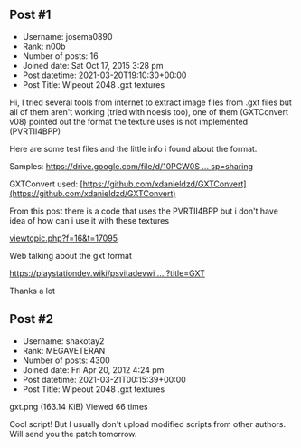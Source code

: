 ## Post #1
- Username: josema0890
- Rank: n00b
- Number of posts: 16
- Joined date: Sat Oct 17, 2015 3:28 pm
- Post datetime: 2021-03-20T19:10:30+00:00
- Post Title: Wipeout 2048 .gxt textures

Hi, I tried several tools from internet to extract image files from .gxt files but all of them aren't working (tried with noesis too), one of them (GXTConvert v08) pointed out the format the texture uses is not implemented (PVRTII4BPP)



Here are some test files and the little info i found about the format.

Samples: [https://drive.google.com/file/d/10PCW0S ... sp=sharing](https://drive.google.com/file/d/10PCW0SawG255i2YbzrSwCTtdmWE5B25W/view?usp=sharing)

GXTConvert used: [https://github.com/xdanieldzd/GXTConvert](https://github.com/xdanieldzd/GXTConvert)

From this post there is a code that uses the PVRTII4BPP but i don't have idea of how can i use it with these textures  

[viewtopic.php?f=16&t=17095](https://forum.xentax.com/viewtopic.php?f=16&t=17095)

Web talking about the gxt format

[https://playstationdev.wiki/psvitadevwi ... ?title=GXT](https://playstationdev.wiki/psvitadevwiki/index.php?title=GXT)

Thanks a lot
## Post #2
- Username: shakotay2
- Rank: MEGAVETERAN
- Number of posts: 4300
- Joined date: Fri Apr 20, 2012 4:24 pm
- Post datetime: 2021-03-21T00:15:39+00:00
- Post Title: Wipeout 2048 .gxt textures

gxt.png (163.14 KiB) Viewed 66 times


Cool script! But I usually don't upload modified scripts from other authors. Will send you the patch tomorrow.
